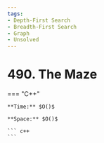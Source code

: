 ```yaml
---
tags:
- Depth-First Search
- Breadth-First Search
- Graph
- Unsolved
---
```



# 490. The Maze

=== "C++"

    **Time:** $O()$

    **Space:** $O()$

    ``` c++
    ```